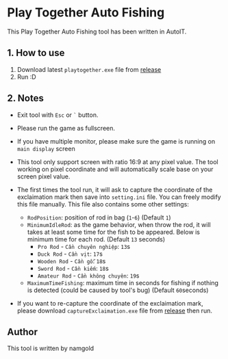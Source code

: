 # Play Together Auto Fishing

This Play Together Auto Fishing tool has been written in AutoIT.

## 1. How to use
1. Download latest `playtogether.exe` file from [release](./releases)
2. Run :D

## 2. Notes
- Exit tool with `Esc` or `` ` `` button.
- Please run the game as fullscreen.
- If you have multiple monitor, please make sure the game is running on `main display` screen
- This tool only support screen with ratio 16:9 at any pixel value. The tool working on pixel coordinate and will automatically scale base on your screen pixel value.
- The first times the tool run, it will ask to capture the coordinate of the exclaimation mark then save into `setting.ini` file. You can freely modify this file manually. This file also contains some other settings:
  - `RodPosition`: position of rod in bag (`1`-`6`) (Default `1`)
  - `MinimumIdleRod`: as the game behavior, when throw the rod, it will takes at least some time for the fish to be appeared. Below is minimum time for each rod. (Default `13` seconds)
    - `Pro Rod` - `Cần chuyên nghiệp`: `13`s
    - `Duck Rod` - `Cần vịt`: `17`s
    - `Wooden Rod` - `Cần gỗ`: `18`s
    - `Sword Rod` - `Cần kiếm`: `18`s
    - `Amateur Rod` - `Cần không chuyên`: `19`s
  - `MaximumTimeFishing`: maximum time in seconds for fishing if nothing is detected (could be caused by tool's bug) (Default `60`seconds)

- If you want to re-capture the coordinate of the exclaimation mark, please download `captureExclaimation.exe` file from [release](./releases) then run.

## Author
This tool is written by namgold